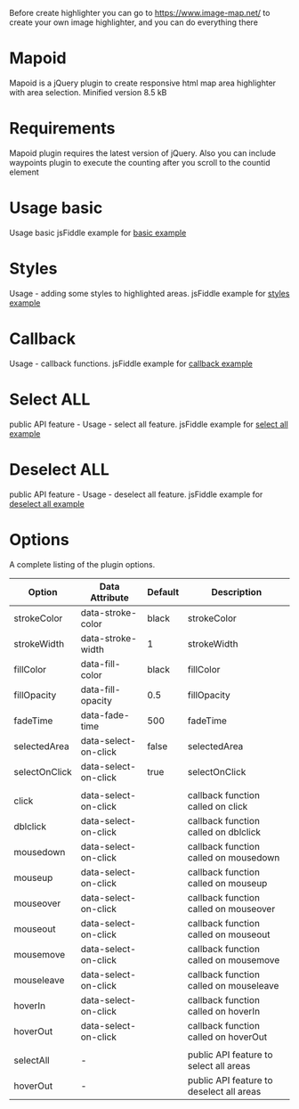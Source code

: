 Before create highlighter you can go to https://www.image-map.net/ to create your own image highlighter, and you can do everything there

# Mapoid
Mapoid is a jQuery plugin to create responsive html map area highlighter with area selection. Minified version 8.5 kB
# Requirements
Mapoid plugin requires the latest version of jQuery. Also you can include waypoints plugin to execute the counting after you scroll to the countid element
# Usage basic
Usage basic jsFiddle example for [basic example](https://jsfiddle.net/miso25/s5qf1tLh/13/) 
# Styles
Usage - adding some styles to highlighted areas. jsFiddle example for [styles example](https://jsfiddle.net/miso25/fop56gmq/1/) 
# Callback
Usage - callback functions. jsFiddle example for [callback example](https://jsfiddle.net/miso25/8tkqfv0m/14/) 
# Select ALL
public API feature - Usage - select all feature. jsFiddle example for [select all example](https://jsfiddle.net/miso25/vhdt3q6b/4/) 
# Deselect ALL
public API feature - Usage - deselect all feature. jsFiddle example for [deselect all example](https://jsfiddle.net/miso25/ba073sou/) 

# Options
A complete listing of the plugin options.

Option | Data Attribute | Default | Description
----|------|----|----
strokeColor | data-stroke-color  |  black | strokeColor
strokeWidth | data-stroke-width  | 1  | strokeWidth
fillColor | data-fill-color  |  black | fillColor
fillOpacity | data-fill-opacity  | 0.5 | fillOpacity
fadeTime | data-fade-time  |  500 | fadeTime
selectedArea | data-select-on-click  | false  | selectedArea
selectOnClick | data-select-on-click  |  true | selectOnClick
 |  |   | 
click | data-select-on-click  |   | callback function called on click
dblclick | data-select-on-click  |   | callback function called on dblclick
mousedown | data-select-on-click  |   | callback function called on mousedown
mouseup | data-select-on-click  |   | callback function called on mouseup
mouseover | data-select-on-click  |   | callback function called on mouseover
mouseout | data-select-on-click  |   | callback function called on mouseout
mousemove | data-select-on-click  |   | callback function called on mousemove
mouseleave | data-select-on-click  |   | callback function called on mouseleave
hoverIn | data-select-on-click  |   | callback function called on hoverIn
hoverOut | data-select-on-click  |   | callback function called on hoverOut
 |  |   | 
selectAll | -  |   | public API feature to select all areas
hoverOut | -  |   | public API feature to deselect all areas


